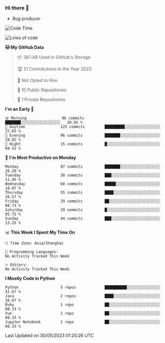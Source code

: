 ### Hi there 👋
* Bug producer
<!--START_SECTION:waka-->
![Code Time](http://img.shields.io/badge/Code%20Time-906%20hrs%2047%20mins-blue)

![Lines of code](https://img.shields.io/badge/From%20Hello%20World%20I%27ve%20Written-78.6%20thousand%20lines%20of%20code-blue)

**🐱 My GitHub Data** 

> 📦 38.1 kB Used in GitHub's Storage 
 > 
> 🏆 21 Contributions in the Year 2023
 > 
> 🚫 Not Opted to Hire
 > 
> 📜 10 Public Repositories 
 > 
> 🔑 1 Private Repositories 
 > 
**I'm an Early 🐤** 

```text
🌞 Morning                96 commits          ███████░░░░░░░░░░░░░░░░░░   28.92 % 
🌆 Daytime                125 commits         █████████░░░░░░░░░░░░░░░░   37.65 % 
🌃 Evening                96 commits          ███████░░░░░░░░░░░░░░░░░░   28.92 % 
🌙 Night                  15 commits          █░░░░░░░░░░░░░░░░░░░░░░░░   04.52 % 
```
📅 **I'm Most Productive on Monday** 

```text
Monday                   87 commits          ███████░░░░░░░░░░░░░░░░░░   26.20 % 
Tuesday                  38 commits          ███░░░░░░░░░░░░░░░░░░░░░░   11.45 % 
Wednesday                60 commits          █████░░░░░░░░░░░░░░░░░░░░   18.07 % 
Thursday                 55 commits          ████░░░░░░░░░░░░░░░░░░░░░   16.57 % 
Friday                   29 commits          ██░░░░░░░░░░░░░░░░░░░░░░░   08.73 % 
Saturday                 19 commits          █░░░░░░░░░░░░░░░░░░░░░░░░   05.72 % 
Sunday                   44 commits          ███░░░░░░░░░░░░░░░░░░░░░░   13.25 % 
```


📊 **This Week I Spent My Time On** 

```text
🕑︎ Time Zone: Asia/Shanghai

💬 Programming Languages: 
No Activity Tracked This Week

🔥 Editors: 
No Activity Tracked This Week
```

**I Mostly Code in Python** 

```text
Python                   5 repos             ██████████░░░░░░░░░░░░░░░   41.67 % 
Java                     2 repos             ████░░░░░░░░░░░░░░░░░░░░░   16.67 % 
Ruby                     1 repo              ██░░░░░░░░░░░░░░░░░░░░░░░   08.33 % 
Vue                      1 repo              ██░░░░░░░░░░░░░░░░░░░░░░░   08.33 % 
Jupyter Notebook         1 repo              ██░░░░░░░░░░░░░░░░░░░░░░░   08.33 % 
```




 Last Updated on 30/05/2023 01:20:26 UTC
<!--END_SECTION:waka-->
